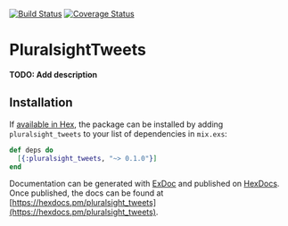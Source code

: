 [![Build Status](https://travis-ci.org/nullhappens/pluralsight_tweets.svg?branch=master)](https://travis-ci.org/nullhappens/pluralsight_tweets)
[![Coverage Status](https://coveralls.io/repos/github/nullhappens/pluralsight_tweets/badge.svg?branch=master)](https://coveralls.io/github/nullhappens/pluralsight_tweets?branch=master)

# PluralsightTweets

**TODO: Add description**

## Installation

If [available in Hex](https://hex.pm/docs/publish), the package can be installed
by adding `pluralsight_tweets` to your list of dependencies in `mix.exs`:

```elixir
def deps do
  [{:pluralsight_tweets, "~> 0.1.0"}]
end
```

Documentation can be generated with [ExDoc](https://github.com/elixir-lang/ex_doc)
and published on [HexDocs](https://hexdocs.pm). Once published, the docs can
be found at [https://hexdocs.pm/pluralsight_tweets](https://hexdocs.pm/pluralsight_tweets).

